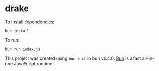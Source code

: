 # drake

To install dependencies:

```bash
bun install
```

To run:

```bash
bun run index.js
```

This project was created using `bun init` in bun v0.4.0. [Bun](https://bun.sh) is a fast all-in-one JavaScript runtime.

